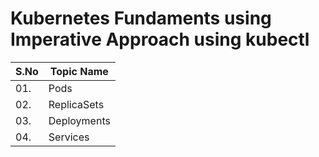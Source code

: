 # Kubernetes Fundaments using Imperative Approach using kubectl


| S.No  | Topic Name |
| ------| ------------- |
| 01.   | Pods   |
| 02.   | ReplicaSets  |
| 03.   | Deployments  |
| 04.   | Services  |